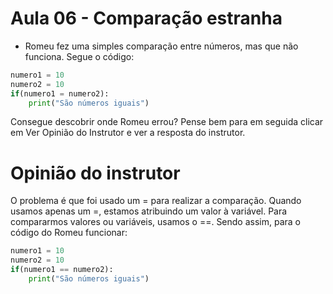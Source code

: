 
# Aula 06 - Comparação estranha

- Romeu fez uma simples comparação entre números, mas que não funciona. Segue o código:

~~~~python
numero1 = 10
numero2 = 10
if(numero1 = numero2):
    print("São números iguais")
~~~~

Consegue descobrir onde Romeu errou? Pense bem para em seguida clicar em Ver Opinião do Instrutor e ver a resposta do instrutor.



# Opinião do instrutor

O problema é que foi usado um = para realizar a comparação. Quando usamos apenas um =, estamos atribuindo um valor à variável. Para compararmos valores ou variáveis, usamos o ==. Sendo assim, para o código do Romeu funcionar:

~~~~python
numero1 = 10
numero2 = 10
if(numero1 == numero2):
    print("São números iguais")
~~~~
